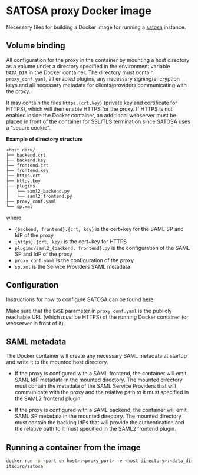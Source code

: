 # SATOSA proxy Docker image

Necessary files for building a Docker image for running a
[satosa](https://github.com/its-dirg/satosa) instance.

## Volume binding
All configuration for the proxy in the container by mounting a host directory as
a volume under a directory specified in the environment variable `DATA_DIR` in
the Docker container.
The directory must contain `proxy_conf.yaml`, all enabled plugins, any necessary
signing/encryption keys and all necessary metadata for clients/providers
communicating with the proxy.

It may contain the files `https.{crt,key}`
(private key and certificate for HTTPS), which will then enable HTTPS for the
proxy. If HTTPS is not enabled inside the Docker container, an additional
webserver must be placed in front of the container for SSL/TLS termination since
SATOSA uses a "secure cookie".

**Example of directory structure**

    <host dir>/
    ├── backend.crt
    ├── backend.key
    ├── frontend.crt
    ├── frontend.key
    ├── https.crt
    ├── https.key
    ├── plugins
    │   ├── saml2_backend.py
    │   └── saml2_frontend.py
    ├── proxy_conf.yaml
    └── sp.xml

where

* `{backend, frontend}.{crt, key}` is the cert+key for the SAML SP and IdP of the proxy
* `{https}.{crt, key}` is the cert+key for HTTPS
* `plugins/saml2_{backend, frontend}.py` is the configuration of the SAML SP and IdP of the proxy
* `proxy_conf.yaml` is the configuration of the proxy
* `sp.xml` is the Service Providers SAML metadata

## Configuration
Instructions for how to configure SATOSA can be found [here](https://github.com/its-dirg/SATOSA/tree/master/doc).

Make sure that the `BASE` parameter in `proxy_conf.yaml` is the publicly
reachable URL (which *must* be HTTPS) of the running Docker container (or
webserver in front of it).

## SAML metadata

The Docker container will create any necessary SAML metadata at startup and
write it to the mounted host directory.

* If the proxy is configured with a SAML frontend, the container will emit
  SAML IdP metadata in the mounted directory. The mounted directory must contain
  the metadata of the SAML Service Providers that will communicate with the
  proxy and the relative path to it must specified in the SAML2 frontend plugin.

* If the proxy is configured with a SAML backend, the container will emit SAML
  SP metadata in the mounted directory. The mounted directory must contain the
  backing IdPs that will provide the authentication and the relative path to it
  must specified in the SAML2 frontend plugin.

## Running a container from the image
```bash
docker run -p <port on host>:<proxy_port> -v <host directory>:<data_dir> -e DATA_DIR=<data_dir> -e PROXY_PORT=<proxy_port> -e SATOSA_STATE_ENCRYPTION_KEY=<secret key> -e SATOSA_USER_ID_HASH_SALT=<secret salt> [-e METADATA_DIR=<metadata_dir>]
itsdirg/satosa
```
